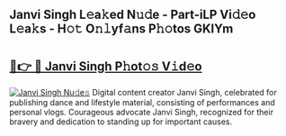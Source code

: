 ## Janvi Singh L𝚎a𝚔ed N𝚞𝚍e - Part-iLP Vi𝚍𝚎o L𝚎a𝚔s - H𝚘𝚝 O𝚗𝚕yf𝚊ns P𝚑𝚘tos GKIYm

# <h2><a href="http://kf823a.oniu.top/?m=Janvi+Singh">🔗👉 🔴 Janvi Singh P𝚑ot𝚘𝚜 V𝚒d𝚎o</a></h2>

[![Janvi Singh Nu𝚍e𝚜](https://i.imgur.com/0qMVB7G.gif)](http://kf823a.oniu.top/?m=Janvi+Singh)
Digital content creator Janvi Singh, celebrated for publishing dance and lifestyle material, consisting of performances and personal vlogs. Courageous advocate Janvi Singh, recognized for their bravery and dedication to standing up for important causes.  

